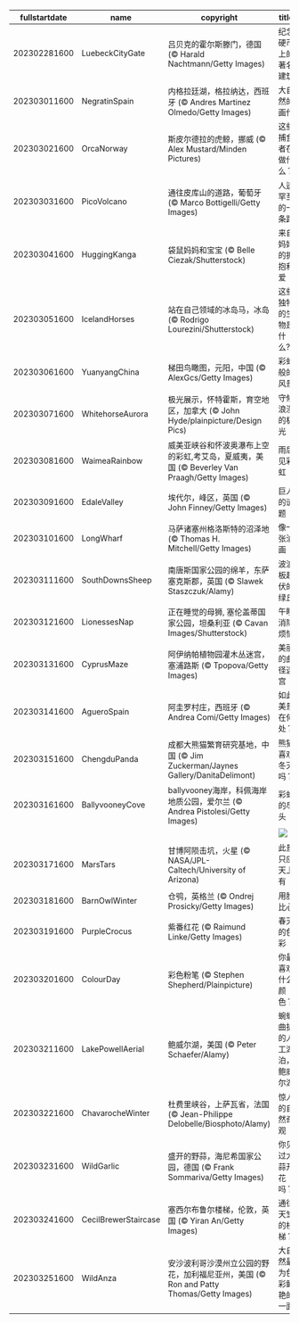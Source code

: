|fullstartdate|name|copyright|title|image|
|--|--|--|--|--|
202302281600|LuebeckCityGate|吕贝克的霍尔斯滕门，德国 (© Harald Nachtmann/Getty Images)|纪念硬币上的著名建筑|![](/zh-CN/2023/03/202302281600LuebeckCityGate.jpg)|
202303011600|NegratinSpain|内格拉廷湖，格拉纳达，西班牙 (© Andres Martinez Olmedo/Getty Images)|大自然的画作|![](/zh-CN/2023/03/202303011600NegratinSpain.jpg)|
202303021600|OrcaNorway|斯皮尔德拉的虎鲸，挪威 (© Alex Mustard/Minden Pictures)|这些捕食者在做什么？|![](/zh-CN/2023/03/202303021600OrcaNorway.jpg)|
202303031600|PicoVolcano|通往皮库山的道路，葡萄牙 (© Marco Bottigelli/Getty Images)|人迹罕至的一条路|![](/zh-CN/2023/03/202303031600PicoVolcano.jpg)|
202303041600|HuggingKanga|袋鼠妈妈和宝宝 (© Belle Ciezak/Shutterstock)|来自妈妈的拥抱和爱|![](/zh-CN/2023/03/202303041600HuggingKanga.jpg)|
202303051600|IcelandHorses|站在自己领域的冰岛马，冰岛 (© Rodrigo Lourezini/Shutterstock)|这些独特的生物是什么?|![](/zh-CN/2023/03/202303051600IcelandHorses.jpg)|
202303061600|YuanyangChina|梯田鸟瞰图，元阳，中国 (© AlexGcs/Getty Images)|彩虹般的风景|![](/zh-CN/2023/03/202303061600YuanyangChina.jpg)|
202303071600|WhitehorseAurora|极光展示，怀特霍斯，育空地区，加拿大 (© John Hyde/plainpicture/Design Pics)|守候浪漫的极光|![](/zh-CN/2023/03/202303071600WhitehorseAurora.jpg)|
202303081600|WaimeaRainbow|威美亚峡谷和怀波奥瀑布上空的彩虹,考艾岛，夏威夷，美国 (© Beverley Van Praagh/Getty Images)|雨后见彩虹|![](/zh-CN/2023/03/202303081600WaimeaRainbow.jpg)|
202303091600|EdaleValley|埃代尔，峰区，英国 (© John Finney/Getty Images)|巨人的谜题|![](/zh-CN/2023/03/202303091600EdaleValley.jpg)|
202303101600|LongWharf|马萨诸塞州格洛斯特的沼泽地 (© Thomas H. Mitchell/Getty Images)|像一张油画|![](/zh-CN/2023/03/202303101600LongWharf.jpg)|
202303111600|SouthDownsSheep|南唐斯国家公园的绵羊，东萨塞克斯郡，英国 (© Slawek Staszczuk/Alamy)|波浪板起伏的绿丘|![](/zh-CN/2023/03/202303111600SouthDownsSheep.jpg)|
202303121600|LionessesNap|正在睡觉的母狮, 塞伦盖蒂国家公园，坦桑利亚 (© Cavan Images/Shutterstock)|午睡消除烦恼|![](/zh-CN/2023/03/202303121600LionessesNap.jpg)|
202303131600|CyprusMaze|阿伊纳帕植物园灌木丛迷宫，塞浦路斯 (© Tpopova/Getty Images)|美丽的曲径迷宫|![](/zh-CN/2023/03/202303131600CyprusMaze.jpg)|
202303141600|AgueroSpain|阿圭罗村庄，西班牙 (© Andrea Comi/Getty Images)|如此美景在何处？|![](/zh-CN/2023/03/202303141600AgueroSpain.jpg)|
202303151600|ChengduPanda|成都大熊猫繁育研究基地，中国 (© Jim Zuckerman/Jaynes Gallery/DanitaDelimont)|熊猫喜欢冬天吗？|![](/zh-CN/2023/03/202303151600ChengduPanda.jpg)|
202303161600|BallyvooneyCove|ballyvooney海岸，科佩海岸地质公园，爱尔兰 (© Andrea Pistolesi/Getty Images)|彩虹的尽头|![](/zh-CN/2023/03/202303161600BallyvooneyCove.jpg)|
||||![](/zh-CN/2023/03/.jpg)|
202303171600|MarsTars|甘博阿陨击坑，火星 (© NASA/JPL-Caltech/University of Arizona)|此景只应天上有|![](/zh-CN/2023/03/202303171600MarsTars.jpg)|
202303181600|BarnOwlWinter|仓鸮，英格兰 (© Ondrej Prosicky/Getty Images)|用脸比心|![](/zh-CN/2023/03/202303181600BarnOwlWinter.jpg)|
202303191600|PurpleCrocus|紫番红花 (© Raimund Linke/Getty Images)|春天的色彩|![](/zh-CN/2023/03/202303191600PurpleCrocus.jpg)|
202303201600|ColourDay|彩色粉笔 (© Stephen Shepherd/Plainpicture)|你最喜欢什么颜色？|![](/zh-CN/2023/03/202303201600ColourDay.jpg)|
202303211600|LakePowellAerial|鲍威尔湖，美国 (© Peter Schaefer/Alamy)|蜿蜒曲折的人工湖泊，鲍威尔湖|![](/zh-CN/2023/03/202303211600LakePowellAerial.jpg)|
202303221600|ChavarocheWinter|杜费里峡谷，上萨瓦省，法国 (© Jean-Philippe Delobelle/Biosphoto/Alamy)|惊人的自然奇观|![](/zh-CN/2023/03/202303221600ChavarocheWinter.jpg)|
202303231600|WildGarlic|盛开的野蒜，海尼希国家公园，德国 (© Frank Sommariva/Getty Images)|你见过大蒜开花吗？|![](/zh-CN/2023/03/202303231600WildGarlic.jpg)|
202303241600|CecilBrewerStaircase|塞西尔布鲁尔楼梯，伦敦，英国 (© Yiran An/Getty Images)|通往天堂的楼梯？|![](/zh-CN/2023/03/202303241600CecilBrewerStaircase.jpg)|
202303251600|WildAnza|安沙波利哥沙漠州立公园的野花，加利福尼亚州，美国 (© Ron and Patty Thomas/Getty Images)|大自然最为色彩鲜艳的一面|![](/zh-CN/2023/03/202303251600WildAnza.jpg)|
